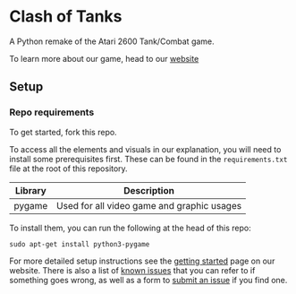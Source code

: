 # Clash of Tanks
A Python remake of the Atari 2600 Tank/Combat game.

To learn more about our game, head to our [website](https://olincollege.github.io/ClashofTanks/)
## Setup

### Repo requirements
To get started, fork this repo.

To access all the elements and visuals in our explanation, you will need to install some prerequisites first. These can be found in the `requirements.txt` file at the root of this repository.

|Library | Description                               |
|--------|-------------------------------------------|
|pygame  | Used for all video game and graphic usages|

 To install them, you can run the following at the head of this repo:

```sudo apt-get install python3-pygame```

For more detailed setup instructions see the [getting started](https://olincollege.github.io/ClashofTanks/getting-started) page on our website. There is also a list of [known issues](https://olincollege.github.io/ClashofTanks/blog/) that you can refer to if something goes wrong, as well as a form to [submit an issue](https://olincollege.github.io/ClashofTanks/bugs/) if you find one.
